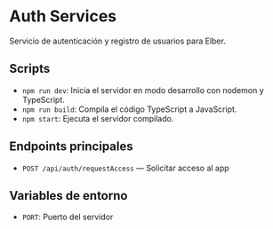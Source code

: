 # Auth Services

Servicio de autenticación y registro de usuarios para Elber.

## Scripts
- `npm run dev`: Inicia el servidor en modo desarrollo con nodemon y TypeScript.
- `npm run build`: Compila el código TypeScript a JavaScript.
- `npm start`: Ejecuta el servidor compilado.

## Endpoints principales
- `POST /api/auth/requestAccess` — Solicitar acceso al app

## Variables de entorno
- `PORT`: Puerto del servidor
